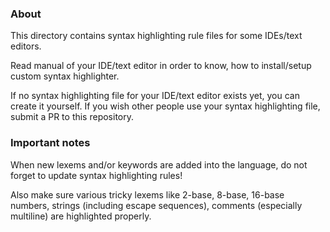 ### About

This directory contains syntax highlighting rule files for some IDEs/text editors.

Read manual of your IDE/text editor in order to know, how to install/setup custom syntax highlighter.

If no syntax highlighting file for your IDE/text editor exists yet, you can create it yourself.
If you wish other people use your syntax highlighting file, submit a PR to this repository.

### Important notes

When new lexems and/or keywords are added into the language, do not forget to update syntax highlighting rules!

Also make sure various tricky lexems like 2-base, 8-base, 16-base numbers, strings (including escape sequences), comments (especially multiline) are highlighted properly.
